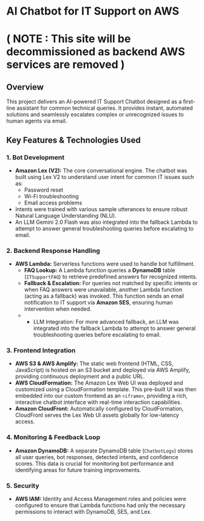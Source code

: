 # AI Chatbot for IT Support on AWS 
# ( NOTE : This site will be decommissioned as backend AWS services are removed )

## Overview
This project delivers an AI-powered IT Support Chatbot designed as a first-line assistant for common technical queries. It provides instant, automated solutions and seamlessly escalates complex or unrecognized issues to human agents via email.

## Key Features & Technologies Used

### 1. Bot Development
* **Amazon Lex (V2):** The core conversational engine. The chatbot was built using Lex V2 to understand user intent for common IT issues such as:
    * Password reset
    * Wi-Fi troubleshooting
    * Email access problems
* Intents were trained with various sample utterances to ensure robust Natural Language Understanding (NLU).
* An LLM Gemini 2.0 Flash was also integrated into the fallback Lambda to attempt to answer general troubleshooting queries before escalating to email.

### 2. Backend Response Handling
* **AWS Lambda:** Serverless functions were used to handle bot fulfillment.
    * **FAQ Lookup:** A Lambda function queries a **DynamoDB** table (`ITSupportFAQ`) to retrieve predefined answers for recognized intents.
    * **Fallback & Escalation:** For queries not matched by specific intents or when FAQ answers were unavailable, another Lambda function (acting as a fallback) was invoked. This function sends an email notification to IT support via **Amazon SES**, ensuring human intervention when needed.
    * * LLM Integration: For more advanced fallback, an LLM  was integrated into the fallback Lambda to attempt to answer general troubleshooting queries before escalating to email.

### 3. Frontend Integration
* **AWS S3 & AWS Amplify:** The static web frontend (HTML, CSS, JavaScript) is hosted on an S3 bucket and deployed via AWS Amplify, providing continuous deployment and a public URL.
* **AWS CloudFormation:** The Amazon Lex Web UI was deployed and customized using a CloudFormation template. This pre-built UI was then embedded into our custom frontend as an `<iframe>`, providing a rich, interactive chatbot interface with real-time interaction capabilities.
* **Amazon CloudFront:** Automatically configured by CloudFormation, CloudFront serves the Lex Web UI assets globally for low-latency access.

### 4. Monitoring & Feedback Loop
* **Amazon DynamoDB:** A separate DynamoDB table (`ChatbotLogs`) stores all user queries, bot responses, detected intents, and confidence scores. This data is crucial for monitoring bot performance and identifying areas for future training improvements.

### 5. Security
* **AWS IAM:** Identity and Access Management roles and policies were configured to ensure that Lambda functions had only the necessary permissions to interact with DynamoDB, SES, and Lex.
